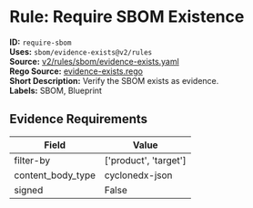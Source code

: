 # Rule: Require SBOM Existence  
**ID:** `require-sbom`  
**Uses:** `sbom/evidence-exists@v2/rules`  
**Source:** [v2/rules/sbom/evidence-exists.yaml](https://github.com/scribe-public/sample-policies/v2/rules/sbom/evidence-exists.yaml)  
**Rego Source:** [evidence-exists.rego](https://github.com/scribe-public/sample-policies/v2/rules/sbom/evidence-exists.rego)  
**Short Description:** Verify the SBOM exists as evidence.  
**Labels:** SBOM, Blueprint  

## Evidence Requirements  
| Field | Value |
|-------|-------|
| filter-by | ['product', 'target'] |
| content_body_type | cyclonedx-json |
| signed | False |

